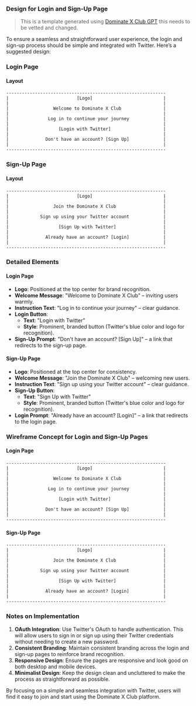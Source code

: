 ### Design for Login and Sign-Up Page

> This is a template generated using [Dominate X Club GPT](https://chatgpt.com/g/g-5NLb73h2n-dominate-x-club) this needs to be vetted and changed.

To ensure a seamless and straightforward user experience, the login and sign-up process should be simple and integrated with Twitter. Here’s a suggested design:

### Login Page

#### Layout

```plaintext
-------------------------------------------------------------
|                          [Logo]                           |
|                                                           |
|                 Welcome to Dominate X Club                |
|                                                           |
|               Log in to continue your journey             |
|                                                           |
|                   [Login with Twitter]                    |
|                                                           |
|              Don't have an account? [Sign Up]             |
|                                                           |
-------------------------------------------------------------
```

### Sign-Up Page

#### Layout

```plaintext
-------------------------------------------------------------
|                          [Logo]                           |
|                                                           |
|                 Join the Dominate X Club                  |
|                                                           |
|            Sign up using your Twitter account             |
|                                                           |
|                   [Sign Up with Twitter]                  |
|                                                           |
|              Already have an account? [Login]             |
|                                                           |
-------------------------------------------------------------
```

### Detailed Elements

#### Login Page

- **Logo**: Positioned at the top center for brand recognition.
- **Welcome Message**: "Welcome to Dominate X Club" – inviting users warmly.
- **Instruction Text**: "Log in to continue your journey" – clear guidance.
- **Login Button**: 
  - **Text**: "Login with Twitter"
  - **Style**: Prominent, branded button (Twitter's blue color and logo for recognition).
- **Sign-Up Prompt**: "Don't have an account? [Sign Up]" – a link that redirects to the sign-up page.

#### Sign-Up Page

- **Logo**: Positioned at the top center for consistency.
- **Welcome Message**: "Join the Dominate X Club" – welcoming new users.
- **Instruction Text**: "Sign up using your Twitter account" – clear guidance.
- **Sign-Up Button**:
  - **Text**: "Sign Up with Twitter"
  - **Style**: Prominent, branded button (Twitter's blue color and logo for recognition).
- **Login Prompt**: "Already have an account? [Login]" – a link that redirects to the login page.

### Wireframe Concept for Login and Sign-Up Pages

#### Login Page
```plaintext
-------------------------------------------------------------
|                          [Logo]                           |
|                                                           |
|                 Welcome to Dominate X Club                |
|                                                           |
|               Log in to continue your journey             |
|                                                           |
|                   [Login with Twitter]                    |
|                                                           |
|              Don't have an account? [Sign Up]             |
|                                                           |
-------------------------------------------------------------
```

#### Sign-Up Page
```plaintext
-------------------------------------------------------------
|                          [Logo]                           |
|                                                           |
|                 Join the Dominate X Club                  |
|                                                           |
|            Sign up using your Twitter account             |
|                                                           |
|                   [Sign Up with Twitter]                  |
|                                                           |
|              Already have an account? [Login]             |
|                                                           |
-------------------------------------------------------------
```

### Notes on Implementation

1. **OAuth Integration**: Use Twitter's OAuth to handle authentication. This will allow users to sign in or sign up using their Twitter credentials without needing to create a new password.
2. **Consistent Branding**: Maintain consistent branding across the login and sign-up pages to reinforce brand recognition.
3. **Responsive Design**: Ensure the pages are responsive and look good on both desktop and mobile devices.
4. **Minimalist Design**: Keep the design clean and uncluttered to make the process as straightforward as possible.

By focusing on a simple and seamless integration with Twitter, users will find it easy to join and start using the Dominate X Club platform.